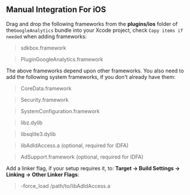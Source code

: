 ## Manual Integration For iOS
Drag and drop the following frameworks from the __plugins/ios__ folder of
the`GoogleAnalytics` bundle into your Xcode project, check `Copy items if needed` when adding frameworks:

> sdkbox.framework

> PluginGoogleAnalytics.framework

The above frameworks depend upon other frameworks. You also need to add the
following system frameworks, if you don't already have them:

> CoreData.framework

> Security.framework

> SystemConfiguration.framework

> libz.dylib

> libsqlite3.dylib

> libAdIdAccess.a (optional, required for IDFA)

> AdSupport.framework (optional, required for IDFA)

Add a linker flag, if your setup requires it, to:
__Target -> Build Settings -> Linking -> Other Linker Flags__:

> -force_load /path/to/libAdIdAccess.a
